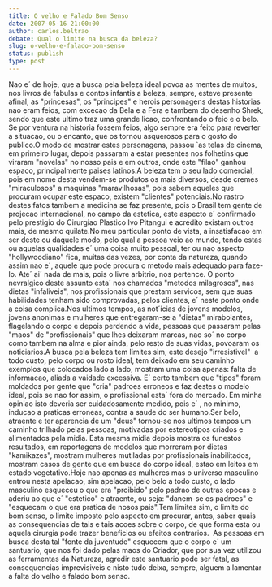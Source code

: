 ```yaml
---
title: O velho e Falado Bom Senso
date: 2007-05-16 21:00:00
author: carlos.beltrao
debate: Qual o limite na busca da beleza?
slug: o-velho-e-falado-bom-senso
status: publish 
type: post
---
```


Nao e´ de hoje, que a busca pela beleza ideal povoa as mentes de muitos, nos livros de fabulas e contos infantis a beleza, sempre, esteve presente afinal, as "princesas", os "principes" e herois personagens destas historias nao eram feios, com excecao da Bela e a Fera e tambem do desenho Shrek, sendo que este ultimo traz uma grande licao, confrontando o feio e o belo. Se por ventura na historia fossem feios, algo sempre era feito para reverter a situacao, ou o encanto, que os tornou asquerosos para o gosto do publico.O modo de mostrar estes personagens, passou `as telas de cinema, em primeiro lugar, depois passaram a estar presentes nos folhetins que viraram "novelas" no nosso pais e em outros, onde este "filao" ganhou espaco, principalmente paises latinos.A beleza tem o seu lado comercial, pois em nome desta vendem-se produtos os mais diversos, desde cremes "miraculosos" a maquinas "maravilhosas", pois sabem aqueles que procuram ocupar este espaco, existem "clientes" potenciais.No rastro destes fatos tambem a medicina se faz presente, pois o Brasil tem gente de projecao internacional, no campo da estetica, este aspecto e´ confirmado pelo prestigio do Cirurgiao Plastico Ivo Pitangui e acredito existam outros mais, de mesmo quilate.No meu particular ponto de vista, a insatisfacao em ser deste ou daquele modo, pelo qual a pessoa veio ao mundo, tendo estas ou aquelas qualidades e´ uma coisa muito pessoal, ter ou nao aspecto "hollywoodiano" fica, muitas das vezes, por conta da natureza, quando assim nao e´, aquele que pode procura o metodo mais adequado para faze-lo. Ate´ ai´ nada de mais, pois o livre arbitrio, nos pertence. O ponto nevralgico deste assunto esta´ nos chamados "metodos milagrosos", nas dietas "infaliveis", nos profissionais que prestam servicos, sem que suas habilidades tenham sido comprovadas, pelos clientes, e´ neste ponto onde a coisa complica.Nos ultimos tempos, as not´icias de jovens modelos, jovens anonimas e mulheres que entregaram-se a "dietas" mirabolantes, flagelando o corpo e depois perdendo a vida, pessoas que passaram pelas "maos" de "profissionais" que lhes deixaram marcas, nao so´ no corpo como tambem na alma e pior ainda, pelo resto de suas vidas, povoaram os noticiarios.A busca pela beleza tem limites sim, este desejo "irresistivel"  a todo custo, pelo corpo ou rosto ideal, tem deixado em seu caminho exemplos que colocados lado a lado, mostram uma coisa apenas: falta de informacao, aliada a vaidade excessiva. E´ certo tambem que "tipos" foram moldados por gente que "cria" padroes erroneos e faz destes o modelo ideal, pois se nao for assim, o profissional esta´ fora do mercado. Em minha opiniao isto deveria ser cuidadosamente medido, pois e´ , no minimo, inducao a praticas erroneas, contra a saude do ser humano.Ser belo, atraente e ter aparencia de um "deus" tornou-se nos ultimos tempos um caminho trilhado pelas pessoas, motivadas por estereotipos criados e alimentados pela midia. Esta mesma midia depois mostra os funestos resultados, em reportagens de modelos que morreram por dietas "kamikazes", mostram mulheres mutiladas por profissionais inabilitados, mostram casos de gente que em busca do corpo ideal, estao em leitos em estado vegetativo.Hoje nao apenas as mulheres mas o universo masculino entrou nesta apelacao, sim apelacao, pelo belo a todo custo, o lado masculino esqueceu o que era "proibido" pelo padrao de outras epocas e aderiu ao que e´ "estetico" e atraente, ou seja: "danem-se os padroes" e "esquecam o que era pratica de nosos pais".Tem limites sim, o limite do bom senso, o limite imposto pelo aspecto em procurar, antes, saber quais as consequencias de tais e tais acoes sobre o corpo, de que forma esta ou aquela cirurgia pode trazer beneficios ou efeitos contrarios.  As pessoas em busca desta tal "fonte da juventude" esquecem que o corpo e´ um santuario, que nos foi dado pelas maos do Criador, que por sua vez utilizou as ferramentas da Natureza, agredir este santuario pode ser fatal, as consequencias imprevisiveis e nisto tudo deixa, sempre, alguem a lamentar a falta do velho e falado bom senso.
